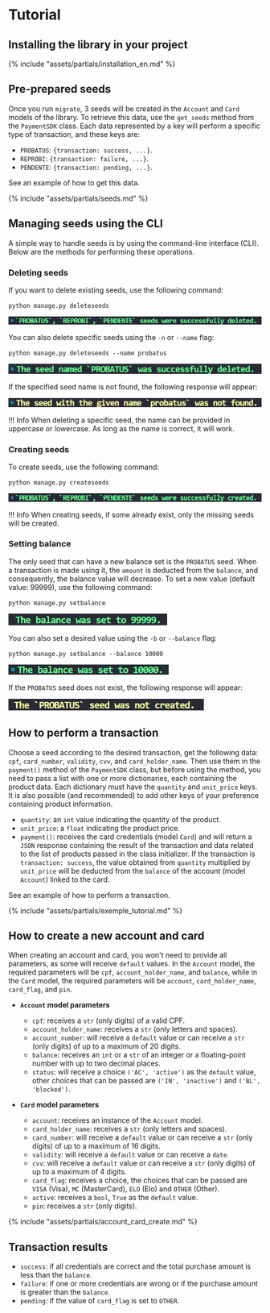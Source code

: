 # Tutorial

## Installing the library in your project

{% include "assets/partials/installation_en.md" %}

## Pre-prepared seeds

Once you run `migrate`, 3 seeds will be created in the `Account` and `Card` models of the library. 
To retrieve this data, use the `get_seeds` method from the `PaymentSDK` class. 
Each data represented by a key will perform a specific type of transaction, and these keys are:

- `PROBATUS`: `{transaction: success, ...}`.
- `REPROBI`: `{transaction: failure, ...}`.
- `PENDENTE`: `{transaction: pending, ...}`.

See an example of how to get this data.

{% include "assets/partials/seeds.md" %}

## Managing seeds using the CLI

A simple way to handle seeds is by using the command-line interface (CLI).  
Below are the methods for performing these operations.

### Deleting seeds

If you want to delete existing seeds, use the following command:

```{.bash}
python manage.py deleteseeds
```

![deleteseeds](../assets/img/deleteseeds.png)

You can also delete specific seeds using the `-n` or `--name` flag:

```{.bash}
python manage.py deleteseeds --name probatus
```

![deleteseeds name](../assets/img/deleteseeds_name.png)

If the specified seed name is not found, the following response will appear:

![deleteseeds not found](../assets/img/deleteseeds_not_found.png)

!!! Info
    When deleting a specific seed, the name can be provided in uppercase or lowercase.
    As long as the name is correct, it will work.

### Creating seeds

To create seeds, use the following command:

```{.bash}
python manage.py createseeds
```

![createseeds](../assets/img/createseeds.png)

!!! Info
    When creating seeds, if some already exist, only the missing seeds will be created.

### Setting balance

The only seed that can have a new balance set is the `PROBATUS` seed.
When a transaction is made using it, the `amount` is deducted from the `balance`,
and consequently, the balance value will decrease. To set a new
value (default value: 99999), use the following command:


```{.bash}
python manage.py setbalance
```

![setbalance default](../assets/img/setbalance_default.png)

You can also set a desired value using the `-b` or `--balance` flag:

```{.bash}
python manage.py setbalance --balance 10000
```

![setbalance value](../assets/img/setbalance_value.png)

If the `PROBATUS` seed does not exist, the following response will appear:

![setbalance not created](../assets/img/setbalance_not_created.png)

## How to perform a transaction

Choose a seed according to the desired transaction, get the following data: 
`cpf`, `card_number`, `validity`, `cvv`, and `card_holder_name`. Then use them in the 
`payment()` method of the `PaymentSDK` class, but before using the method, you need 
to pass a list with one or more dictionaries, each containing the product data. 
Each dictionary must have the `quantity` and `unit_price` keys. It is also possible 
(and recommended) to add other keys of your preference containing product information.

- `quantity`: an `int` value indicating the quantity of the product.
- `unit_price`: a `float` indicating the product price.
- `payment()`: receives the card credentials (model `Card`) and will return a `JSON` 
response containing the result of the transaction and data related to the list of 
products passed in the class initializer. If the transaction is `transaction: success`, 
the value obtained from `quantity` multiplied by `unit_price` will be deducted from 
the `balance` of the account (model `Account`) linked to the card.

See an example of how to perform a transaction.

{% include "assets/partials/exemple_tutorial.md" %}

## How to create a new account and card

When creating an account and card, you won't need to provide all parameters, 
as some will receive `default` values. In the `Account` model, the required parameters 
will be `cpf`, `account_holder_name`, and `balance`, while in the `Card` model, the required 
parameters will be `account`, `card_holder_name`, `card_flag`, and `pin`.

- **`Account` model parameters**
    - `cpf`: receives a `str` (only digits) of a valid CPF.
    - `account_holder_name`: receives a `str` (only letters and spaces).
    - `account_number`: will receive a `default` value or can receive a `str` (only digits) of up to a maximum of 20 digits.
    - `balance`: receives an `int` or a `str` of an integer or a floating-point number with up to two decimal places.
    - `status`: will receive a choice `('AC', 'active')` as the `default` value, other choices that can be passed are `('IN', 'inactive')` and `('BL', 'blocked')`.

- **`Card` model parameters**
    - `account`: receives an instance of the `Account` model.
    - `card_holder_name`: receives a `str` (only letters and spaces).
    - `card_number`: will receive a `default` value or can receive a `str` (only digits) of up to a maximum of 16 digits.
    - `validity`: will receive a `default` value or can receive a `date`.
    - `cvv`: will receive a `default` value or can receive a `str` (only digits) of up to a maximum of 4 digits.
    - `card_flag`: receives a choice, the choices that can be passed are `VISA` (Visa), `MC` (MasterCard), `ELO` (Elo) and `OTHER` (Other).
    - `active`: receives a `bool`, `True` as the `default` value.
    - `pin`: receives a `str` (only digits).

{% include "assets/partials/account_card_create.md" %}

## Transaction results
- `success`: if all credentials are correct and the total purchase amount is less than the `balance`.
- `failure`: if one or more credentials are wrong or if the purchase amount is greater than the `balance`.
- `pending`: if the value of `card_flag` is set to `OTHER`.
